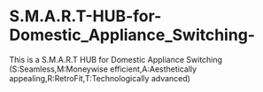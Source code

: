 # S.M.A.R.T-HUB-for-Domestic_Appliance_Switching-
This is a S.M.A.R.T HUB for Domestic Appliance Switching (S:Seamless,M:Moneywise efficient,A:Aesthetically appealing,R:RetroFit,T:Technologically advanced)
